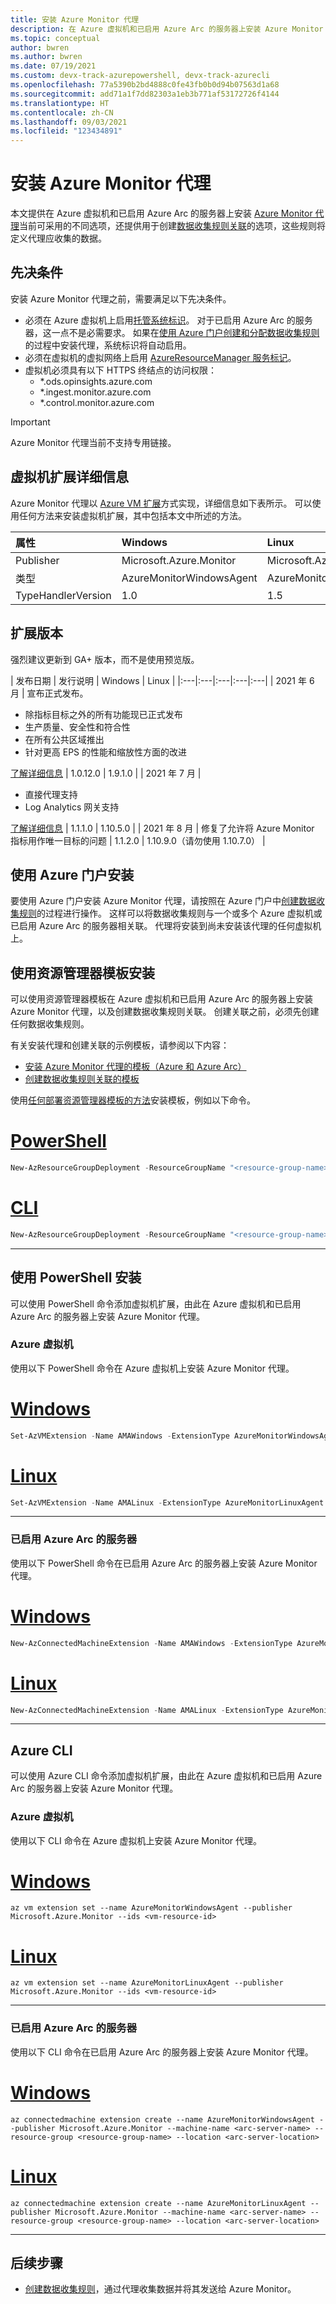 ```yaml
---
title: 安装 Azure Monitor 代理
description: 在 Azure 虚拟机和已启用 Azure Arc 的服务器上安装 Azure Monitor 代理 (AMA) 的选项。
ms.topic: conceptual
author: bwren
ms.author: bwren
ms.date: 07/19/2021
ms.custom: devx-track-azurepowershell, devx-track-azurecli
ms.openlocfilehash: 77a5390b2bd4888c0fe43fb0b0d94b07563d1a68
ms.sourcegitcommit: add71a1f7dd82303a1eb3b771af53172726f4144
ms.translationtype: HT
ms.contentlocale: zh-CN
ms.lasthandoff: 09/03/2021
ms.locfileid: "123434891"
---
```

# <a name="install-the-azure-monitor-agent"></a>安装 Azure Monitor 代理
本文提供在 Azure 虚拟机和已启用 Azure Arc 的服务器上安装 [Azure Monitor 代理](azure-monitor-agent-overview.md)当前可采用的不同选项，还提供用于创建[数据收集规则关联](data-collection-rule-azure-monitor-agent.md)的选项，这些规则将定义代理应收集的数据。

## <a name="prerequisites"></a>先决条件
安装 Azure Monitor 代理之前，需要满足以下先决条件。

- 必须在 Azure 虚拟机上启用[托管系统标识](../../active-directory/managed-identities-azure-resources/qs-configure-portal-windows-vm.md)。 对于已启用 Azure Arc 的服务器，这一点不是必需要求。 如果在[使用 Azure 门户创建和分配数据收集规则](#install-with-azure-portal)的过程中安装代理，系统标识将自动启用。
- 必须在虚拟机的虚拟网络上启用 [AzureResourceManager 服务标记](../../virtual-network/service-tags-overview.md)。
- 虚拟机必须具有以下 HTTPS 终结点的访问权限：
  - *.ods.opinsights.azure.com
  - *.ingest.monitor.azure.com
  - *.control.monitor.azure.com

> [!IMPORTANT]
> Azure Monitor 代理当前不支持专用链接。

## <a name="virtual-machine-extension-details"></a>虚拟机扩展详细信息
Azure Monitor 代理以 [Azure VM 扩展](../../virtual-machines/extensions/overview.md)方式实现，详细信息如下表所示。 可以使用任何方法来安装虚拟机扩展，其中包括本文中所述的方法。

| 属性 | Windows | Linux |
|:---|:---|:---|
| Publisher | Microsoft.Azure.Monitor  | Microsoft.Azure.Monitor |
| 类型      | AzureMonitorWindowsAgent | AzureMonitorLinuxAgent  |
| TypeHandlerVersion  | 1.0 | 1.5 |

## <a name="extension-versions"></a>扩展版本
强烈建议更新到 GA+ 版本，而不是使用预览版。

| 发布日期 | 发行说明 | Windows | Linux |
|:---|:---|:---|:---|:---|
| 2021 年 6 月 | 宣布正式发布。 <ul><li>除指标目标之外的所有功能现已正式发布</li><li>生产质量、安全性和符合性</li><li>在所有公共区域推出</li><li>针对更高 EPS 的性能和缩放性方面的改进</li></ul> [了解详细信息](https://azure.microsoft.com/updates/azure-monitor-agent-and-data-collection-rules-now-generally-available/) | 1.0.12.0 | 1.9.1.0 |
| 2021 年 7 月 | <ul><li>直接代理支持</li><li>Log Analytics 网关支持</li></ul> [了解详细信息](https://azure.microsoft.com/updates/general-availability-azure-monitor-agent-and-data-collection-rules-now-support-direct-proxies-and-log-analytics-gateway/) | 1.1.1.0 | 1.10.5.0 |
| 2021 年 8 月 | 修复了允许将 Azure Monitor 指标用作唯一目标的问题 | 1.1.2.0 | 1.10.9.0（请勿使用 1.10.7.0） |


## <a name="install-with-azure-portal"></a>使用 Azure 门户安装
要使用 Azure 门户安装 Azure Monitor 代理，请按照在 Azure 门户中[创建数据收集规则](data-collection-rule-azure-monitor-agent.md#create-rule-and-association-in-azure-portal)的过程进行操作。 这样可以将数据收集规则与一个或多个 Azure 虚拟机或已启用 Azure Arc 的服务器相关联。 代理将安装到尚未安装该代理的任何虚拟机上。


## <a name="install-with-resource-manager-template"></a>使用资源管理器模板安装
可以使用资源管理器模板在 Azure 虚拟机和已启用 Azure Arc 的服务器上安装 Azure Monitor 代理，以及创建数据收集规则关联。 创建关联之前，必须先创建任何数据收集规则。

有关安装代理和创建关联的示例模板，请参阅以下内容： 

- [安装 Azure Monitor 代理的模板（Azure 和 Azure Arc）](../agents/resource-manager-agent.md#azure-monitor-agent-preview) 
- [创建数据收集规则关联的模板](./resource-manager-data-collection-rules.md)

使用[任何部署资源管理器模板的方法](../../azure-resource-manager/templates/deploy-powershell.md)安装模板，例如以下命令。

# <a name="powershell"></a>[PowerShell](#tab/ARMAgentPowerShell)
```powershell
New-AzResourceGroupDeployment -ResourceGroupName "<resource-group-name>" -TemplateFile "<template-filename.json>" -TemplateParameterFile "<parameter-filename.json>"
```
# <a name="cli"></a>[CLI](#tab/ARMAgentCLI)
```powershell
New-AzResourceGroupDeployment -ResourceGroupName "<resource-group-name>" -TemplateFile "<template-filename.json>" -TemplateParameterFile "<parameter-filename.json>"
```
---

## <a name="install-with-powershell"></a>使用 PowerShell 安装
可以使用 PowerShell 命令添加虚拟机扩展，由此在 Azure 虚拟机和已启用 Azure Arc 的服务器上安装 Azure Monitor 代理。 

### <a name="azure-virtual-machines"></a>Azure 虚拟机
使用以下 PowerShell 命令在 Azure 虚拟机上安装 Azure Monitor 代理。
# <a name="windows"></a>[Windows](#tab/PowerShellWindows)
```powershell
Set-AzVMExtension -Name AMAWindows -ExtensionType AzureMonitorWindowsAgent -Publisher Microsoft.Azure.Monitor -ResourceGroupName <resource-group-name> -VMName <virtual-machine-name> -Location <location> -TypeHandlerVersion 1.0
```
# <a name="linux"></a>[Linux](#tab/PowerShellLinux)
```powershell
Set-AzVMExtension -Name AMALinux -ExtensionType AzureMonitorLinuxAgent -Publisher Microsoft.Azure.Monitor -ResourceGroupName <resource-group-name> -VMName <virtual-machine-name> -Location <location> -TypeHandlerVersion 1.5
```
---

### <a name="azure-arc-enabled-servers"></a>已启用 Azure Arc 的服务器
使用以下 PowerShell 命令在已启用 Azure Arc 的服务器上安装 Azure Monitor 代理。
# <a name="windows"></a>[Windows](#tab/PowerShellWindowsArc)
```powershell
New-AzConnectedMachineExtension -Name AMAWindows -ExtensionType AzureMonitorWindowsAgent -Publisher Microsoft.Azure.Monitor -ResourceGroupName <resource-group-name> -MachineName <arc-server-name> -Location <arc-server-location>
```
# <a name="linux"></a>[Linux](#tab/PowerShellLinuxArc)
```powershell
New-AzConnectedMachineExtension -Name AMALinux -ExtensionType AzureMonitorLinuxAgent -Publisher Microsoft.Azure.Monitor -ResourceGroupName <resource-group-name> -MachineName <arc-server-name> -Location <arc-server-location>
```
---
## <a name="azure-cli"></a>Azure CLI
可以使用 Azure CLI 命令添加虚拟机扩展，由此在 Azure 虚拟机和已启用 Azure Arc 的服务器上安装 Azure Monitor 代理。 

### <a name="azure-virtual-machines"></a>Azure 虚拟机
使用以下 CLI 命令在 Azure 虚拟机上安装 Azure Monitor 代理。
# <a name="windows"></a>[Windows](#tab/CLIWindows)
```azurecli
az vm extension set --name AzureMonitorWindowsAgent --publisher Microsoft.Azure.Monitor --ids <vm-resource-id>
```
# <a name="linux"></a>[Linux](#tab/CLILinux)
```azurecli
az vm extension set --name AzureMonitorLinuxAgent --publisher Microsoft.Azure.Monitor --ids <vm-resource-id>
```
---
### <a name="azure-arc-enabled-servers"></a>已启用 Azure Arc 的服务器
使用以下 CLI 命令在已启用 Azure Arc 的服务器上安装 Azure Monitor 代理。

# <a name="windows"></a>[Windows](#tab/CLIWindowsArc)
```azurecli
az connectedmachine extension create --name AzureMonitorWindowsAgent --publisher Microsoft.Azure.Monitor --machine-name <arc-server-name> --resource-group <resource-group-name> --location <arc-server-location>
```
# <a name="linux"></a>[Linux](#tab/CLILinuxArc)
```azurecli
az connectedmachine extension create --name AzureMonitorLinuxAgent --publisher Microsoft.Azure.Monitor --machine-name <arc-server-name> --resource-group <resource-group-name> --location <arc-server-location>
```
---


## <a name="next-steps"></a>后续步骤

- [创建数据收集规则](data-collection-rule-azure-monitor-agent.md)，通过代理收集数据并将其发送给 Azure Monitor。
